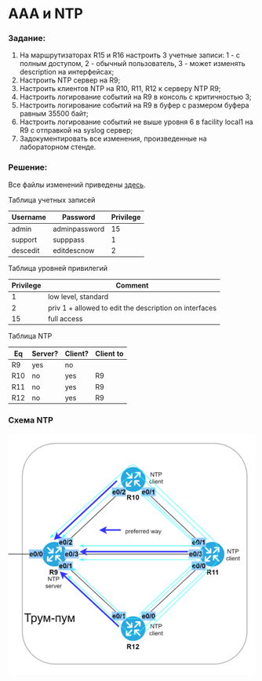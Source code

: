 # AAA и NTP

###  Задание:

  1. На маршрутизаторах R15 и R16 настроить 3 учетные записи: 1 - с полным доступом, 2 - обычный   пользователь, 3 - может изменять description на интерфейсах;
  2. Настроить NTP сервер на R9;
  3. Настроить клиентов NTP на R10, R11, R12 к серверу NTP R9;
  4. Настроить логирование событий на R9 в консоль с критичностью 3;
  5. Настроить логирование событий на R9 в буфер с размером буфера равным 35500 байт;
  6. Настроить логирование событий не выше уровня 6 в facility local1 на R9 с отправкой на syslog сервер;
  7. Задокументировать все изменения, произведенные на лабораторном стенде.



###  Решение:

  Все файлы изменений приведены [здесь](configs/).

  Таблица учетных записей

| Username | Password | Privilege |
|----------|----------|-----------|
| admin | adminpassword | 15 |
| support | supppass | 1 |
| descedit | editdescnow | 2 |


  Таблица уровней привилегий

| Privilege | Comment |
|-----------|---------|
| 1 | low level, standard |
| 2 | priv 1 + allowed to edit the description on interfaces |
| 15 | full access |


  Таблица NTP

| Eq  | Server? | Client? | Client to |
|-----|---------|---------|-----------|
| R9  | yes | no | |
| R10 | no | yes | R9 |
| R11 | no | yes | R9 |
| R12 | no | yes | R9 |

###  Схема NTP

![](ntp.png)
